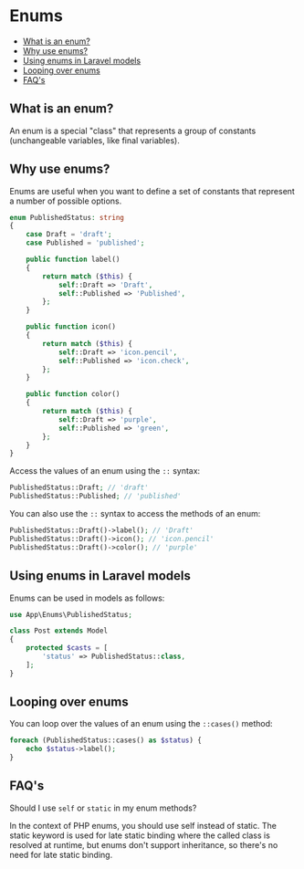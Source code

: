 # Enums

<!-- TOC -->

- [What is an enum?](#what-is-an-enum)
- [Why use enums?](#why-use-enums)
- [Using enums in Laravel models](#using-enums-in-laravel-models)
- [Looping over enums](#looping-over-enums)
- [FAQ's](#faqs)

<!-- /TOC -->

## What is an enum?

An enum is a special "class" that represents a group of constants (unchangeable variables, like final variables).

## Why use enums?

Enums are useful when you want to define a set of constants that represent a number of possible options.

```php
enum PublishedStatus: string
{
    case Draft = 'draft';
    case Published = 'published';

    public function label()
    {
        return match ($this) {
            self::Draft => 'Draft',
            self::Published => 'Published',
        };
    }

    public function icon()
    {
        return match ($this) {
            self::Draft => 'icon.pencil',
            self::Published => 'icon.check',
        };
    }

    public function color()
    {
        return match ($this) {
            self::Draft => 'purple',
            self::Published => 'green',
        };
    }
}
```

Access the values of an enum using the `::` syntax:

```php
PublishedStatus::Draft; // 'draft'
PublishedStatus::Published; // 'published'
```

You can also use the `::` syntax to access the methods of an enum:

```php
PublishedStatus::Draft()->label(); // 'Draft'
PublishedStatus::Draft()->icon(); // 'icon.pencil'
PublishedStatus::Draft()->color(); // 'purple'
```

## Using enums in Laravel models

Enums can be used in models as follows:

```php
use App\Enums\PublishedStatus;

class Post extends Model
{
    protected $casts = [
        'status' => PublishedStatus::class,
    ];
}
```

## Looping over enums

You can loop over the values of an enum using the `::cases()` method:

```php
foreach (PublishedStatus::cases() as $status) {
    echo $status->label();
}
```


## FAQ's

<question></question>
Should I use `self` or `static` in my enum methods?

In the context of PHP enums, you should use self instead of static. The static keyword is used for
late static binding where the called class is resolved at runtime, but enums don't support
inheritance, so there's no need for late static binding.

